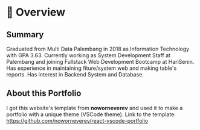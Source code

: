 # 📖 Overview

## Summary

Graduated from Multi Data Palembang in 2018 as Information Technology with GPA 3.63. Currently working as System Development Staff at Palembang and joining Fullstack Web Development Bootcamp at HariSenin. Has experience in maintaining fiture/system web and making table's reports. Has interest in Backend System and Database.

## About this Portfolio

I got this website's template from **noworneverev** and used it to make a portfolio with a unique theme (VSCode theme). Link to the template: https://github.com/noworneverev/react-vscode-portfolio